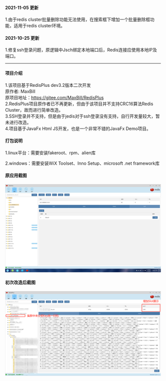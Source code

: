 #### 2021-11-05 更新
1.由于redis cluster批量删除功能无法使用，在搜索框下增加一个批量删除框功能，适用于redis cluster环境。

#### 2021-10-25 更新
1.修复ssh登录问题，原逻辑中Jsch绑定本地端口后，Redis连接应使用本地IP及端口。

--------------------------------
#### 项目介绍
1.该项目基于RedisPlus dev3.2版本二次开发<br/>
原作者: MaxBill<br/>
原项目地址：https://gitee.com/MaxBill/RedisPlus<br/>
2.RedisPlus项目原作者已不再更新，但由于该项目并不支持CRC16算法Redis Cluster，故而进行简单改造。<br/>
3.SSH登录并不支持，但是由于jedis对于ssh登录没有支持，自行开发量较大，暂未进行改造。<br/>
4.项目基于JavaFx Html JS开发，也是一个非常不错的JavaFx Demo项目。


#### 打包说明

1.linux平台：需要安装fakeroot、rpm、alien库

2.windows：需要安装WiX Toolset、Inno Setup、microsoft .net framework库

#### 原应用截图
<p><img alt="" src="https://raw.githubusercontent.com/JazzHeric/RedisPlusForCluster/master/src/main/deploy/package/windows/original_desktop.jpeg" /></p>

#### 初次改造后截图

<p><img alt="" src="https://raw.githubusercontent.com/JazzHeric/RedisPlusForCluster/master/src/main/deploy/package/windows/new_desktop.png" /></p>


